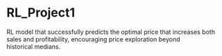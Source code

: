 # RL_Project1
 RL model that successfully predicts the optimal price that increases both sales and profitability, encouraging price exploration beyond historical medians.
